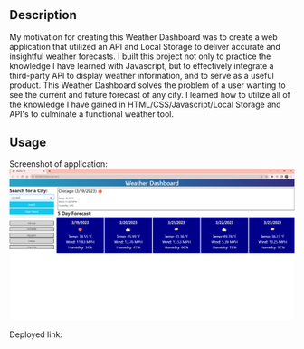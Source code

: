 # <Weather Dashboard>

## Description

My motivation for creating this Weather Dashboard was to create a web application that utilized an API and Local Storage to deliver accurate and insightful weather forecasts.
I built this project not only to practice the knowledge I have learned with Javascript, but to effectively integrate a third-party API to display weather information, and to serve as a useful product. 
This Weather Dashboard solves the problem of a user wanting to see the current and future forecast of any city.
I learned how to utilize all of the knowledge I have gained in HTML/CSS/Javascript/Local Storage and API's to culminate a functional weather tool.

## Usage

Screenshot of application: 
    ![weather-dashboard](assets/finished%20weather%20dashboard.PNG)
    
Deployed link: 